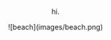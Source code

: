 <p style="text-align: center;">hi.</p>
<div style="text-align: center;">
![beach](images/beach.png)
</div>